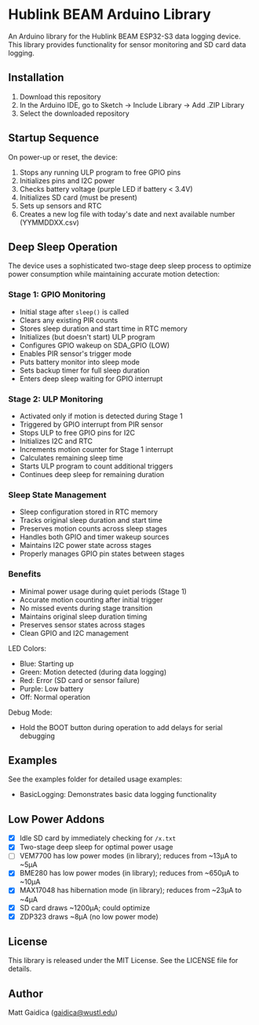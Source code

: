 # Hublink BEAM Arduino Library

An Arduino library for the Hublink BEAM ESP32-S3 data logging device. This library provides functionality for sensor monitoring and SD card data logging.

## Installation

1. Download this repository
2. In the Arduino IDE, go to Sketch -> Include Library -> Add .ZIP Library
3. Select the downloaded repository

## Startup Sequence

On power-up or reset, the device:
1. Stops any running ULP program to free GPIO pins
2. Initializes pins and I2C power
3. Checks battery voltage (purple LED if battery < 3.4V)
4. Initializes SD card (must be present)
5. Sets up sensors and RTC
6. Creates a new log file with today's date and next available number (YYMMDDXX.csv)

## Deep Sleep Operation

The device uses a sophisticated two-stage deep sleep process to optimize power consumption while maintaining accurate motion detection:

### Stage 1: GPIO Monitoring
- Initial stage after `sleep()` is called
- Clears any existing PIR counts
- Stores sleep duration and start time in RTC memory
- Initializes (but doesn't start) ULP program
- Configures GPIO wakeup on SDA_GPIO (LOW)
- Enables PIR sensor's trigger mode
- Puts battery monitor into sleep mode
- Sets backup timer for full sleep duration
- Enters deep sleep waiting for GPIO interrupt

### Stage 2: ULP Monitoring
- Activated only if motion is detected during Stage 1
- Triggered by GPIO interrupt from PIR sensor
- Stops ULP to free GPIO pins for I2C
- Initializes I2C and RTC
- Increments motion counter for Stage 1 interrupt
- Calculates remaining sleep time
- Starts ULP program to count additional triggers
- Continues deep sleep for remaining duration

### Sleep State Management
- Sleep configuration stored in RTC memory
- Tracks original sleep duration and start time
- Preserves motion counts across sleep stages
- Handles both GPIO and timer wakeup sources
- Maintains I2C power state across stages
- Properly manages GPIO pin states between stages

### Benefits
- Minimal power usage during quiet periods (Stage 1)
- Accurate motion counting after initial trigger
- No missed events during stage transition
- Maintains original sleep duration timing
- Preserves sensor states across stages
- Clean GPIO and I2C management

LED Colors:
- Blue: Starting up
- Green: Motion detected (during data logging)
- Red: Error (SD card or sensor failure)
- Purple: Low battery
- Off: Normal operation

Debug Mode:
- Hold the BOOT button during operation to add delays for serial debugging

## Examples

See the examples folder for detailed usage examples:
- BasicLogging: Demonstrates basic data logging functionality

## Low Power Addons

- [x] Idle SD card by immediately checking for `/x.txt`
- [x] Two-stage deep sleep for optimal power usage
- [ ] VEM7700 has low power modes (in library); reduces from ~13µA to ~5µA
- [x] BME280 has low power modes (in library); reduces from ~650µA to ~10µA
- [x] MAX17048 has hibernation mode (in library); reduces from ~23µA to ~4µA
- [x] SD card draws ~1200µA; could optimize
- [x] ZDP323 draws ~8µA (no low power mode)

## License

This library is released under the MIT License. See the LICENSE file for details.

## Author

Matt Gaidica (gaidica@wustl.edu) 